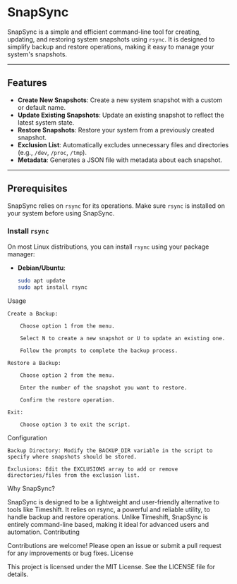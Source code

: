 # SnapSync

SnapSync is a simple and efficient command-line tool for creating, updating, and restoring system snapshots using `rsync`. It is designed to simplify backup and restore operations, making it easy to manage your system's snapshots.

---

## Features

- **Create New Snapshots**: Create a new system snapshot with a custom or default name.
- **Update Existing Snapshots**: Update an existing snapshot to reflect the latest system state.
- **Restore Snapshots**: Restore your system from a previously created snapshot.
- **Exclusion List**: Automatically excludes unnecessary files and directories (e.g., `/dev`, `/proc`, `/tmp`).
- **Metadata**: Generates a JSON file with metadata about each snapshot.

---

## Prerequisites

SnapSync relies on `rsync` for its operations. Make sure `rsync` is installed on your system before using SnapSync.

### Install `rsync`

On most Linux distributions, you can install `rsync` using your package manager:

- **Debian/Ubuntu**:
  ```bash
  sudo apt update
  sudo apt install rsync

Usage

    Create a Backup:

        Choose option 1 from the menu.

        Select N to create a new snapshot or U to update an existing one.

        Follow the prompts to complete the backup process.

    Restore a Backup:

        Choose option 2 from the menu.

        Enter the number of the snapshot you want to restore.

        Confirm the restore operation.

    Exit:

        Choose option 3 to exit the script.

Configuration

    Backup Directory: Modify the BACKUP_DIR variable in the script to specify where snapshots should be stored.

    Exclusions: Edit the EXCLUSIONS array to add or remove directories/files from the exclusion list.

Why SnapSync?

SnapSync is designed to be a lightweight and user-friendly alternative to tools like Timeshift. It relies on rsync, a powerful and reliable utility, to handle backup and restore operations. Unlike Timeshift, SnapSync is entirely command-line based, making it ideal for advanced users and automation.
Contributing

Contributions are welcome! Please open an issue or submit a pull request for any improvements or bug fixes.
License

This project is licensed under the MIT License. See the LICENSE file for details.
